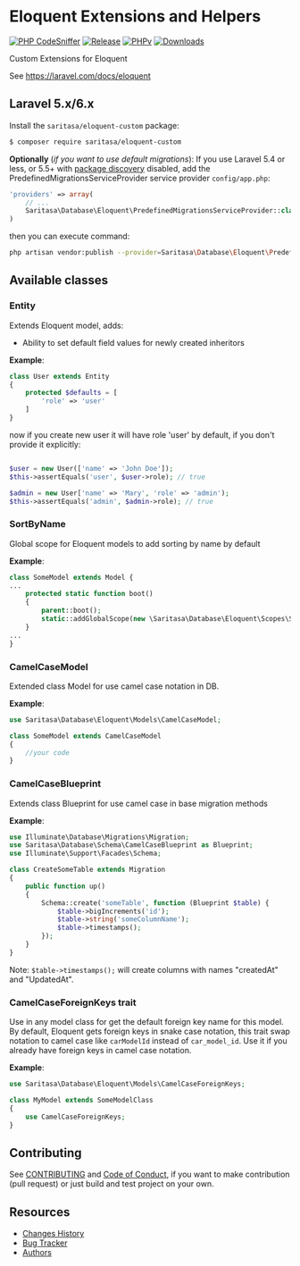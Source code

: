 # Eloquent Extensions and Helpers

[![PHP CodeSniffer](https://github.com/Saritasa/php-eloquent-custom/workflows/PHP%20Codesniffer/badge.svg)](https://github.com/Saritasa/php-eloquent-custom/actions)
[![Release](https://img.shields.io/github/release/saritasa/php-eloquent-custom.svg)](https://github.com/Saritasa/php-eloquent-custom/releases)
[![PHPv](https://img.shields.io/packagist/php-v/saritasa/eloquent-custom.svg)](http://www.php.net)
[![Downloads](https://img.shields.io/packagist/dt/saritasa/eloquent-custom.svg)](https://packagist.org/packages/saritasa/eloquent-custom)

Custom Extensions for Eloquent

See https://laravel.com/docs/eloquent


## Laravel 5.x/6.x

Install the ```saritasa/eloquent-custom``` package:

```bash
$ composer require saritasa/eloquent-custom
```

**Optionally** (*if you want to use default migrations*):
If you use Laravel 5.4 or less,
or 5.5+ with [package discovery](https://laravel.com/docs/5.5/packages#package-discovery) disabled,
add the PredefinedMigrationsServiceProvider service provider ``config/app.php``:

```php
'providers' => array(
    // ...
    Saritasa\Database\Eloquent\PredefinedMigrationsServiceProvider::class,
)
```

then you can execute command:

```bash
php artisan vendor:publish --provider=Saritasa\Database\Eloquent\PredefinedMigrationsServiceProvider --tag=migrations
```

## Available classes

### Entity
Extends Eloquent model, adds:

* Ability to set default field values for newly created inheritors

**Example**:
```php
class User extends Entity
{
    protected $defaults = [
        'role' => 'user'
    ]
}
```

now if you create new user it will have role 'user' by default,
if you don't provide it explicitly:

```php

$user = new User(['name' => 'John Doe']);
$this->assertEquals('user', $user->role); // true

$admin = new User['name' => 'Mary', 'role' => 'admin');
$this->assertEquals('admin', $admin->role); // true

```

### SortByName
Global scope for Eloquent models to add sorting by name by default

**Example**:

```php
class SomeModel extends Model {
...
    protected static function boot()
    {
        parent::boot();
        static::addGlobalScope(new \Saritasa\Database\Eloquent\Scopes\SortByName());
    }
...
}
``` 

### CamelCaseModel

Extended class Model for use camel case notation in DB.

**Example**:

```php
use Saritasa\Database\Eloquent\Models\CamelCaseModel;

class SomeModel extends CamelCaseModel
{
    //your code
}
```

### CamelCaseBlueprint

Extends class Blueprint for use camel case in base migration methods

**Example**:
```php
use Illuminate\Database\Migrations\Migration;
use Saritasa\Database\Schema\CamelCaseBlueprint as Blueprint;
use Illuminate\Support\Facades\Schema;

class CreateSomeTable extends Migration
{
    public function up()
    {
        Schema::create('someTable', function (Blueprint $table) {
            $table->bigIncrements('id');
            $table->string('someColumnName');
            $table->timestamps();
        });
    }
}
```

Note: ```$table->timestamps();``` will create columns with names "createdAt" and
"UpdatedAt".

### CamelCaseForeignKeys trait

Use in any model class for get the default foreign key name for this model.
By default, Eloquent gets foreign keys in snake case notation,
this trait swap notation to camel case like `carModelId` instead of `car_model_id`.
Use it if you already have foreign keys in camel case notation.

**Example**:

```php
use Saritasa\Database\Eloquent\Models\CamelCaseForeignKeys;

class MyModel extends SomeModelClass
{
    use CamelCaseForeignKeys;
}
```

## Contributing
See [CONTRIBUTING](CONTRIBUTING.md) and [Code of Conduct](CONDUCT.md),
if you want to make contribution (pull request)
or just build and test project on your own.

## Resources

* [Changes History](CHANGES.md)
* [Bug Tracker](http://github.com/saritasa/php-eloquent-custom/issues)
* [Authors](http://github.com/saritasa/php-eloquent-custom/contributors)
